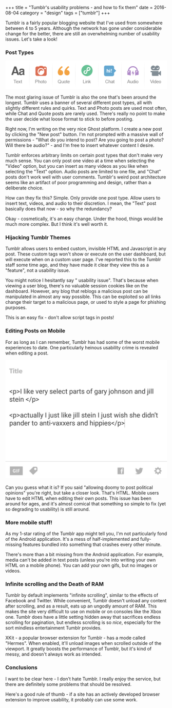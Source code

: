 +++
title = "Tumblr's usability problems - and how to fix them"
date = 2016-08-04
category = "design"
tags = ["tumblr"]
+++

Tumblr is a fairly popular blogging website that I've used from somewhere between 4 to 5 years.  Although the network has gone under considerable change for the better, there are still an overwhelming number of usability issues.  Let's take a look!

### Post Types

![](/images/tumblrs-usability-problems-and-how-to-fix-them-2/Capture-2.PNG)

The most glaring issue of Tumblr is also the one that's been around the longest.  Tumblr uses a banner of several different post types, all with slightly different rules and quirks.  Text and Photo posts are used most often, while Chat and Quote posts are rarely used.  There's really no point to make the user decide what loose format to stick to before posting.  

Right now, I'm writing on the very nice Ghost platform.  I create a new post by clicking the "New post" button.  I'm not prompted with a massive wall of permissions - "What do you intend to post?  Are you going to post a photo?  Will there be audio?" - and I'm free to insert whatever content I desire.

Tumblr enforces arbitrary limits on certain post types that don't make very much sense.  You can only post one video at a time when selecting the "Video" option, but you can insert as many videos as you like when selecting the "Text" option.  Audio posts are limited to one file, and "Chat" posts don't work well with user comments.  Tumblr's weird post architecture seems like an artifact of poor programming and design, rather than a deliberate choice.  

How can they fix this?  Simple.  Only provide one post type.  Allow users to insert text, videos, and audio to their discretion.  I mean, the "Text" post basically does that now - so why the redundancy?

Okay - cosmetically, it's an easy change.  Under the hood, things would be much more complex.  But I think it's well worth it. 

### Hijacking Tumblr Themes

Tumblr allows users to embed custom, invisible HTML and Javascript in any post.  These custom tags won't show or execute on the user dashboard, but will execute when on a custom user page.  I've reported this to the Tumblr staff some time ago, and they have made it clear they view this as a "feature", not a usability issue.  

You might notice I hesitantly say " usability issue".  That's because when viewing a user blog, there's no valuable session cookies like on the dashboard.  However, any blog that reblogs a malicious post can be manipulated in almost any way possible.  This can be exploited so all links change their target to a malicious page, or used to style a page for phishing purposes.

This is an easy fix - don't allow script tags in posts!

### Editing Posts on Mobile 

For as long as I can remember, Tumblr has had some of the worst mobile experiences to date.   One particularly heinous usability crime is revealed when editing a post.

![](/images/tumblrs-usability-problems-and-how-to-fix-them-2/upload-949594762.jpg)

Can you guess what it is?  If you said "allowing doomy to post political opinions" you're right, but take a closer look.   That's HTML.  Mobile users have to edit HTML when editing their own posts.  This issue has been around for ages, and it's almost comical that something so simple to fix (yet so degrading to usability) is still around. 

### More mobile stuff!

As my 1-star rating of the Tumblr app might tell you, I'm not particularly fond of the Android application.  It's a mess of half-implemented and fully-missing features bundled into something that crashes every other minute.  

There's more than a bit missing from the Android application.  For example, media can't be added in text posts (unless you're into writing your own HTML on a mobile phone).  You can add your own gifs, but no images or videos.

###  Infinite scrolling and the Death of RAM

Tumblr by default implements "infinite scrolling", similar to the effects of Facebook and Twitter.  While convenient, Tumblr doesn't unload any content after scrolling, and as a result, eats up an ungodly amount of RAM.  This makes the site very difficult to use on mobile or on consoles like the Xbox one.  Tumblr does have a little setting hidden away that sacrifices endless scrolling for pagination, but endless scrolling is so *nice*, especially for the sort mindless entertainment Tumblr provides.

XKit - a popular browser extension for Tumblr - has a mode called "Hermes".  When enabled, it'll unload images when scrolled outside of the viewport.   It greatly boosts the performance of Tumblr, but it's kind of messy, and doesn't always work as intended. 

### Conclusions

I want to be clear here - I don't hate Tumblr.  I really enjoy the service, but there are definitely some problems that should be resolved.

Here's a good rule of thumb - if a site has an actively developed browser extension to improve usability, it probably can use some work. 
